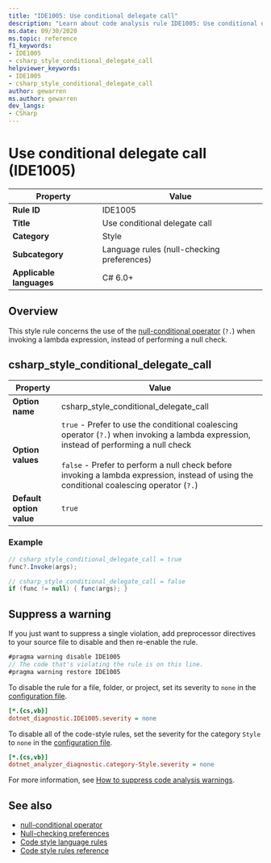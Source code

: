 ```yaml
---
title: "IDE1005: Use conditional delegate call"
description: "Learn about code analysis rule IDE1005: Use conditional delegate call"
ms.date: 09/30/2020
ms.topic: reference
f1_keywords:
- IDE1005
- csharp_style_conditional_delegate_call
helpviewer_keywords:
- IDE1005
- csharp_style_conditional_delegate_call
author: gewarren
ms.author: gewarren
dev_langs:
- CSharp
---
```

# Use conditional delegate call (IDE1005)

|Property|Value|
|-|-|
| **Rule ID** | IDE1005 |
| **Title** | Use conditional delegate call |
| **Category** | Style |
| **Subcategory** | Language rules (null-checking preferences) |
| **Applicable languages** | C# 6.0+ |

## Overview

This style rule concerns the use of the [null-conditional operator](../../../csharp/language-reference/operators/member-access-operators.md#null-conditional-operators--and-) (`?.`) when invoking a lambda expression, instead of performing a null check.

## csharp_style_conditional_delegate_call

|Property|Value|
|-|-|
| **Option name** | csharp_style_conditional_delegate_call
| **Option values** | `true` - Prefer to use the conditional coalescing operator (`?.`) when invoking a lambda expression, instead of performing a null check<br /><br />`false` - Prefer to perform a null check before invoking a lambda expression, instead of using the conditional coalescing operator (`?.`) |
| **Default option value** | `true` |

### Example

```csharp
// csharp_style_conditional_delegate_call = true
func?.Invoke(args);

// csharp_style_conditional_delegate_call = false
if (func != null) { func(args); }
```

## Suppress a warning

If you just want to suppress a single violation, add preprocessor directives to your source file to disable and then re-enable the rule.

```csharp
#pragma warning disable IDE1005
// The code that's violating the rule is on this line.
#pragma warning restore IDE1005
```

To disable the rule for a file, folder, or project, set its severity to `none` in the [configuration file](../configuration-files.md).

```ini
[*.{cs,vb}]
dotnet_diagnostic.IDE1005.severity = none
```

To disable all of the code-style rules, set the severity for the category `Style` to `none` in the [configuration file](../configuration-files.md).

```ini
[*.{cs,vb}]
dotnet_analyzer_diagnostic.category-Style.severity = none
```

For more information, see [How to suppress code analysis warnings](../suppress-warnings.md).

## See also

- [null-conditional operator](../../../csharp/language-reference/operators/member-access-operators.md#null-conditional-operators--and-)
- [Null-checking preferences](null-checking-preferences.md)
- [Code style language rules](language-rules.md)
- [Code style rules reference](index.md)
